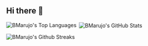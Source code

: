 ## Hi there 👋

<!--
**BMarujo/BMarujo** is a ✨ _special_ ✨ repository because its `README.md` (this file) appears on your GitHub profile.

Here are some ideas to get you started:

- 🔭 I’m currently working on ...
- 🌱 I’m currently learning ...
- 👯 I’m looking to collaborate on ...
- 🤔 I’m looking for help with ...
- 💬 Ask me about ...
- 📫 How to reach me: ...
- 😄 Pronouns: ...
- ⚡ Fun fact: ...
-->

<p><img align="left" src="https://github-readme-stats.vercel.app/api/top-langs?username=BMarujo&show_icons=true&locale=en&layout=compact&theme=merko" alt="BMarujo's Top Languages" /></p>

<p>&nbsp;<img align="center" src="https://github-readme-stats.vercel.app/api?username=BMarujo&show_icons=true&locale=en&theme=radical" alt="BMarujo's GitHub Stats" /></p>

<p><img align="center" src="https://github-readme-streak-stats.herokuapp.com/?user=BMarujo&theme=radical" alt="BMarujo's Github Streaks" /></p>

